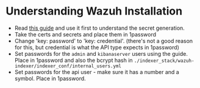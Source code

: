 # Understanding Wazuh Installation
* Read [this guide](https://documentation.wazuh.com/current/deployment-options/deploying-with-kubernetes/kubernetes-deployment.html) and use it first to understand the secret generation.
* Take the certs and secrets and place them in 1password
* Change 'key: password' to 'key: credential'. (there's not a good reason for this, but credential is what the API type expects in 1password)
* Set passwords for the `admin` and `kibanaserver` users using the guide. Place in 1password and also the bcrypt hash in `./indexer_stack/wazuh-indexer/indexer_conf/internal_users.yml`
* Set passwords for the api user - make sure it has a number and a symbol. Place in 1password.

